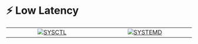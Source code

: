 # ⚡ Low Latency

<table align="center">
  <tr>
    <td align="center" width="360">
      <a href="SYSCTL.md">
        <img alt="SYSCTL" src="https://img.shields.io/badge/SYSCTL-TUNING-0ea5e9?style=for-the-badge&logo=linux&logoColor=white">
      </a>
    </td>
    <td align="center" width="360">
      <a href="SYSTEMD.md">
        <img alt="SYSTEMD" src="https://img.shields.io/badge/SYSTEMD-TUNING-7c3aed?style=for-the-badge&logo=systemd&logoColor=white">
      </a>
    </td>
  </tr>
  
</table>
